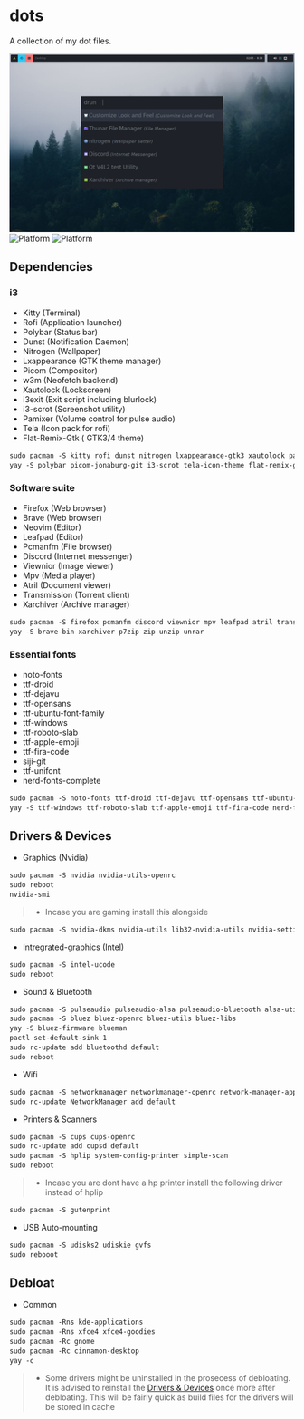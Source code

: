 # dots 
A collection of my dot files.
<br>

![Project Banner](./repo/screenshot1.png)
![Platform](https://img.shields.io/static/v1?label=Distro&message=Artix&style=for-the-badge&logo=linux&color=blue)
![Platform](https://img.shields.io/static/v1?label=Window-Magager&message=i3-gaps&style=for-the-badge&logo=tmux&color=9cf)
<br>

## Dependencies

### i3
* Kitty (Terminal)
* Rofi (Application launcher)
* Polybar (Status bar)
* Dunst (Notification Daemon)
* Nitrogen (Wallpaper)
* Lxappearance (GTK theme manager)
* Picom (Compositor) 
* w3m (Neofetch backend)
* Xautolock (Lockscreen)
* i3exit (Exit script including blurlock)
* i3-scrot (Screenshot utility)
* Pamixer (Volume control for pulse audio)
* Tela (Icon pack for rofi)
* Flat-Remix-Gtk ( GTK3/4 theme)


```html
sudo pacman -S kitty rofi dunst nitrogen lxappearance-gtk3 xautolock pamixer firefox pcmanfm-gtk3
yay -S polybar picom-jonaburg-git i3-scrot tela-icon-theme flat-remix-gtk i3exit w3m
```

### Software suite
* Firefox (Web browser)
* Brave (Web browser)
* Neovim (Editor)
* Leafpad (Editor)
* Pcmanfm (File browser)
* Discord (Internet messenger)
* Viewnior (Image viewer)
* Mpv (Media player)
* Atril (Document viewer)
* Transmission (Torrent client)
* Xarchiver (Archive manager)


```html
sudo pacman -S firefox pcmanfm discord viewnior mpv leafpad atril transmission-gtk neovim
yay -S brave-bin xarchiver p7zip zip unzip unrar
```

### Essential fonts 
* noto-fonts
* ttf-droid
* ttf-dejavu
* ttf-opensans 
* ttf-ubuntu-font-family
* ttf-windows
* ttf-roboto-slab
* ttf-apple-emoji
* ttf-fira-code
* siji-git
* ttf-unifont 
* nerd-fonts-complete

```html
sudo pacman -S noto-fonts ttf-droid ttf-dejavu ttf-opensans ttf-ubuntu-font-family
yay -S ttf-windows ttf-roboto-slab ttf-apple-emoji ttf-fira-code nerd-fonts-complete siji-git ttf-unifont 
```

## Drivers & Devices

* Graphics (Nvidia)

```html
sudo pacman -S nvidia nvidia-utils-openrc
sudo reboot 
nvidia-smi
```

> * Incase you are gaming install this alongside
```html
sudo pacman -S nvidia-dkms nvidia-utils lib32-nvidia-utils nvidia-settings vulkan-icd-loader lib32-vulkan-icd-loader
```


* Intregrated-graphics (Intel)

```html
sudo pacman -S intel-ucode
sudo reboot 
```

* Sound & Bluetooth

```html
sudo pacman -S pulseaudio pulseaudio-alsa pulseaudio-bluetooth alsa-utils pavucontrol
sudo pacman -S bluez bluez-openrc bluez-utils bluez-libs 
yay -S bluez-firmware blueman
pactl set-default-sink 1
sudo rc-update add bluetoothd default
sudo reboot
```

* Wifi 

```html
sudo pacman -S networkmanager networkmanager-openrc network-manager-applet
sudo rc-update NetworkManager add default

```
 
* Printers & Scanners

```html
sudo pacman -S cups cups-openrc
sudo rc-update add cupsd default
sudo pacman -S hplip system-config-printer simple-scan
sudo reboot
```
> * Incase you are dont have a hp printer install the following driver instead of hplip
```html
sudo pacman -S gutenprint
```


* USB Auto-mounting

```html
sudo pacman -S udisks2 udiskie gvfs
sudo rebooot
```

## Debloat 

* Common

```html
sudo pacman -Rns kde-applications
sudo pacman -Rns xfce4 xfce4-goodies
sudo pacman -Rc gnome
sudo pacman -Rc cinnamon-desktop
yay -c
```
> * Some drivers might be uninstalled in the prosecess of debloating. It is advised to reinstall the [Drivers & Devices](#1-drivers-&-devices) once more after debloating. This will be fairly quick as build files for the drivers will be stored in cache

